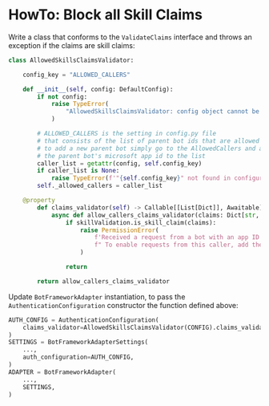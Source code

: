 # HowTo: Block all Skill Claims

Write a class that conforms to the `ValidateClaims` interface and throws an exception if the claims are skill claims:
```python
class AllowedSkillsClaimsValidator:

    config_key = "ALLOWED_CALLERS"

    def __init__(self, config: DefaultConfig):
        if not config:
            raise TypeError(
                "AllowedSkillsClaimsValidator: config object cannot be None."
            )

        # ALLOWED_CALLERS is the setting in config.py file
        # that consists of the list of parent bot ids that are allowed to access the skill
        # to add a new parent bot simply go to the AllowedCallers and add
        # the parent bot's microsoft app id to the list
        caller_list = getattr(config, self.config_key)
        if caller_list is None:
            raise TypeError(f'"{self.config_key}" not found in configuration.')
        self._allowed_callers = caller_list

    @property
        def claims_validator(self) -> Callable[[List[Dict]], Awaitable]:
            async def allow_callers_claims_validator(claims: Dict[str, object]):
                if skillValidation.is_skill_claim(claims):
                    raise PermissionError(
                        f'Received a request from a bot with an app ID of "{app_id}".'
                        f" To enable requests from this caller, add the app ID to your configuration file."
                    )

                return

        return allow_callers_claims_validator
```

Update `BotFrameworkAdapter` instantiation, to pass the `AuthenticationConfiguration` constructor the function defined above:
```python
AUTH_CONFIG = AuthenticationConfiguration(
    claims_validator=AllowedSkillsClaimsValidator(CONFIG).claims_validator
)
SETTINGS = BotFrameworkAdapterSettings(
    ...,
    auth_configuration=AUTH_CONFIG,
)
ADAPTER = BotFrameworkAdapter(
    ...,
    SETTINGS,
)
```
